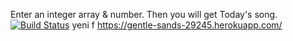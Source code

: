 Enter an integer array &  number. Then you will get Today's song.[![Build Status](https://travis-ci.com/iremkilinc99/myDemoApp.svg?branch=main)](https://travis-ci.com/iremkilinc99/myDemoApp)
yeni f
https://gentle-sands-29245.herokuapp.com/

